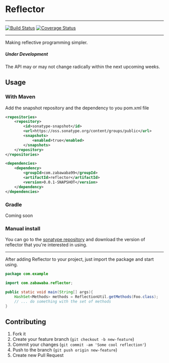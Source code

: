 # Reflector
---
[![Build Status](https://travis-ci.org/zabawaba99/reflector.svg?branch=master)](https://travis-ci.org/zabawaba99/reflector)
[![Coverage Status](https://coveralls.io/repos/zabawaba99/reflector/badge.svg?branch=master)](https://coveralls.io/r/zabawaba99/reflector?branch=master)

---

Making reflective programming simpler.

##### Under Development
The API may or may not change radically within the next upcoming weeks. 

## Usage

### With Maven

Add the snapshot repository and the dependency to you pom.xml file

```xml
<repositories>
	<repository>
		<id>sonatype-snapshot</id>
		<url>https://oss.sonatype.org/content/groups/public</url>
		<snapshots>
			<enabled>true</enabled>
		</snapshots>
	</repository>
</repositories>

<dependencies>
	<dependency>
		<groupId>com.zabawaba99</groupId>
		<artifactId>reflector</artifactId>
		<version>0.0.1-SNAPSHOT</version>
	</dependency>
</dependencies>
```

### Gradle

Coming soon

### Manual install

You can go to the [sonatype repository](https://oss.sonatype.org/content/groups/public/com/github/zabawaba99/reflector/) and download the version of reflector that you're interested in using.

---

After adding Reflector to your project, just import the package
and start using.

```java
package com.example

import com.zabawaba.reflector;

public static void main(String[] args){
	HashSet<Methods> methods = ReflectionUtil.getMethods(Foo.class);
	// ... do something with the set of methods 
}
```

## Contributing

1. Fork it
2. Create your feature branch (`git checkout -b new-feature`)
3. Commit your changes (`git commit -am 'Some cool reflection'`)
4. Push to the branch (`git push origin new-feature`)
5. Create new Pull Request
